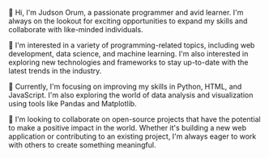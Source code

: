 

👋 Hi, I'm Judson Orum, a passionate programmer and avid learner. I'm always on the lookout for exciting opportunities to expand my skills and collaborate with like-minded individuals. 
 
👀 I'm interested in a variety of programming-related topics, including web development, data science, and machine learning. I'm also interested in exploring new technologies and frameworks to stay up-to-date with the latest trends in the industry. 
 
🌱 Currently, I'm focusing on improving my skills in Python, HTML, and JavaScript. I'm also exploring the world of data analysis and visualization using tools like Pandas and Matplotlib. 
 
💞️ I'm looking to collaborate on open-source projects that have the potential to make a positive impact in the world. Whether it's building a new web application or contributing to an existing project, I'm always eager to work with others to create something meaningful. 
 

